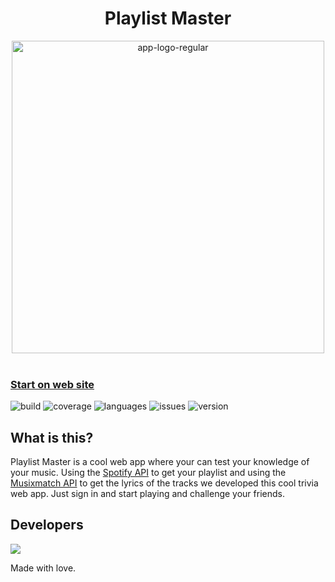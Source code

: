 <h1 align="center">Playlist Master</h1>
<div align="center">
  <img width="500" alt="app-logo-regular" src="https://user-images.githubusercontent.com/37199673/227696384-dc21e1aa-9388-4eb0-808c-eaec6a88191e.png">
</div>
<br />
<h3>
  <a href="https://playlist-master.vercel.app/intro">Start on web site</a>
</h3>

![build](https://img.shields.io/circleci/build/github/Andres2D/playlist-master/main)
![coverage](https://img.shields.io/badge/coverage-66%25-yellowgreen)
![languages](https://img.shields.io/github/languages/count/Andres2D/playlist-master)
![issues](https://img.shields.io/github/issues/Andres2D/playlist-master)
![version](https://img.shields.io/github/v/release/Andres2D/playlist-master)


## What is this?
Playlist Master is a cool web app where your can test your knowledge of your music.
Using the [Spotify API](https://developer.spotify.com/documentation/web-api/) to get 
your playlist and using the [Musixmatch API](https://developer.musixmatch.com/) to get the 
lyrics of the tracks we developed this cool trivia web app. Just sign in and start playing and
challenge your friends.

## Developers
<a href="https://github.com/Andres2D/playlist-master/graphs/contributors">
  <img src="https://contrib.rocks/image?repo=Andres2D/playlist-master" />
</a>

Made with love.
